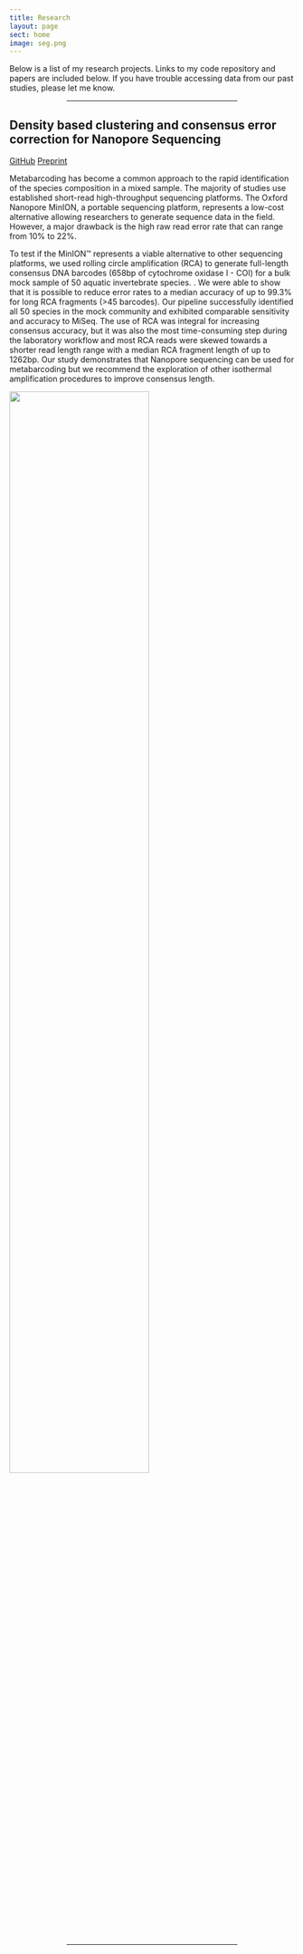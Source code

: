 ```yaml
---
title: Research
layout: page
sect: home
image: seg.png
---
```


Below is a list of my research projects. Links to my code repository and papers are included below. If you have trouble accessing data from our past studies, please let me know.

<hr style="margin-left: auto; margin-right: auto; width: 60%; color: #f2f2f2">

## Density based clustering and consensus error correction for Nanopore Sequencing 
[GitHub](https://github.com/bbaloglu/ashure)
[Preprint](https://www.biorxiv.org/content/10.1101/2020.05.21.108852v1.full.pdf)

Metabarcoding has become a common approach to the rapid identification of the species composition in a mixed sample. The majority of studies use established short-read high-throughput sequencing platforms. The Oxford Nanopore MinION, a portable sequencing platform, represents a low-cost alternative allowing researchers to generate sequence data in the field. However, a major drawback is the high raw read error rate that can range from 10% to 22%.

To test if the MinION™ represents a viable alternative to other sequencing platforms, we used rolling circle amplification (RCA) to generate full-length consensus DNA barcodes (658bp of cytochrome oxidase I - COI) for a bulk mock sample of 50 aquatic invertebrate species.
. We were able to show that it is possible to reduce error rates to a median accuracy of up to 99.3% for long RCA fragments (>45 barcodes). Our pipeline successfully identified all 50 species in the mock community and exhibited comparable sensitivity and accuracy to MiSeq. The use of RCA was integral for increasing consensus accuracy, but it was also the most time-consuming step during the laboratory workflow and most RCA reads were skewed towards a shorter read length range with a median RCA fragment length of up to 1262bp. Our study demonstrates that Nanopore sequencing can be used for metabarcoding but we recommend the exploration of other isothermal amplification procedures to improve consensus length.

<img src="{{site.github_url}}/assets/img/ashure.jpg" style="width: 70%">

<hr style="margin-left: auto; margin-right: auto; width: 60%; color: #f2f2f2">

